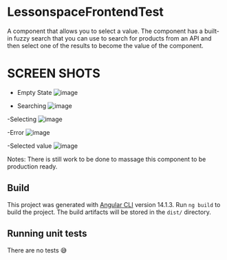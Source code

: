 # LessonspaceFrontendTest

A component that allows you to select a value. The component has a built-in fuzzy search that you can use to search for products from an API and then select one of the results to become the value of the component.

# SCREEN SHOTS
- Empty State
![image](https://user-images.githubusercontent.com/1429201/205876385-a73e817d-06c6-4f93-821a-54280aaab068.png)

- Searching
![image](https://user-images.githubusercontent.com/1429201/205876616-872c9152-1072-4690-b3a2-f46d68919552.png)

-Selecting
![image](https://user-images.githubusercontent.com/1429201/205876702-4d3be6b6-5678-466f-885b-56448d2d66b3.png)

-Error
![image](https://user-images.githubusercontent.com/1429201/205876969-2682d6c8-dfbf-4893-854c-a013a5c46980.png)


-Selected value
![image](https://user-images.githubusercontent.com/1429201/205876838-bae87e34-4698-471d-a5ed-f1868170fd71.png)

Notes:
There is still work to be done to massage this component to be production ready.


## Build
This project was generated with [Angular CLI](https://github.com/angular/angular-cli) version 14.1.3.
Run `ng build` to build the project. The build artifacts will be stored in the `dist/` directory.

## Running unit tests

There are no tests 😅 
